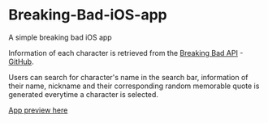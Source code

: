 # Breaking-Bad-iOS-app
A simple breaking bad iOS app

Information of each character is retrieved from the [Breaking Bad API](https://breakingbadapi.com) - [GitHub](https://github.com/timbiles/Breaking-Bad--API).  

Users can search for character's name in the search bar, information of their name, nickname and their corresponding random memorable quote is generated everytime a character is selected.   

[App preview here](https://youtu.be/mEzd_8z8BNs)
